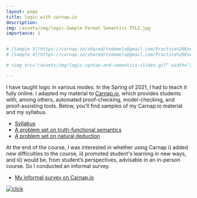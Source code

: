 ```yaml
---
layout: page
title: logic with carnap.io
description: 
img: /assets/img/logic-Sample Formal Semantics TFL2.jpg
importance: 1


# [Sample 3](https://carnap.io/shared/txdemelo@gmail.com/Practice%20Exercise%20Slides%20FOL%20Semantic%20Concepts.md)
# [Sample 4](https://carnap.io/shared/txdemelo@gmail.com/Practice%20Exercise%20Slides%20Week%202.md)

# <img src="/assets/img/logic-syntax-and-semantics-slides.gif" width="250px" style="float:right;padding-left:25px" alt="Click to see PDF: syntax-to-semantics" title="Click to see PDF: syntax-to-semantics"/>

---
```




I have taught logic in various modes. In the Spring of 2021, I had to teach it fully online. I adapted my material to [Carnap.io](https://carnap.io/), which provides students with, among others, automated proof-checking, model-checking, and proof-assisting tools. Below, you'll find samples of my Carnap.io material and my syllabus.  



- [Syllabus](/assets/pdf/Syllabus-logic.pdf)
- [A problem set on truth-functional semantics](/assets/embedded/logiccarnapsample1)
- [A problem set on natural deduction](/assets/embedded/logiccarnapsample2)

At the end of the course, I was interested in whether using Carnap i) added new difficulties to the course, ii) promoted student's learning in new ways, and iii) would be, from student’s perspectives, advisable in an in-person course. So I conducted an informal survey. 

- [My informal survey on Carnap.io](/assets/pdf/Carnap-survey.pdf)


<div class="row">
    <div class="col-sm mt-3 mt-md-0">
         <a href="/assets/pdf/logic-syntax-and-semantics-slides.pdf"> 
         <img class="img-fluid rounded z-depth-1" src="{{ '/assets/img/logic-syntax-and-semantics-slides3.gif' | relative_url }}" alt="click" title="Click to see PDF: sample slides on syntax and semantics of TFL"/>
         </a>
    </div>
    <div class="col-sm mt-3 mt-md-0">
        <a href="/assets/embedded/logiccarnapsample2"> 
        <img class="img-fluid rounded z-depth-1" src="{{ '/assets/img/logic-carnap-final-both-editor-result.png' | relative_url }}" alt="" title="Click to see problem set on natural deduction"/>
        </a>
    </div>
    <div class="col-sm mt-3 mt-md-0">
        <a href="/assets/pdf/Carnap-survey.pdf"> 
        <img class="img-fluid rounded z-depth-1" src="{{ '/assets/img/logic-survey-thumbnail.png' | relative_url }}" alt="" title="Click to see survey on Carnap.io"/>
        </a>
    </div>
</div>
<div class="caption"> 
</div>
